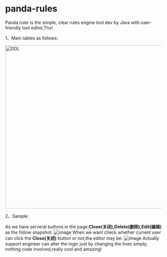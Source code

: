 # panda-rules
Panda ruler is the simple, clear rules engine tool dev by Java with user-friendly tool editor,Thx!

1、Main tables as follows:

<img width="524" alt="DDL" src="https://user-images.githubusercontent.com/33925464/146675543-740739a0-323c-4f95-86ef-610800853ed5.png">

2、Sample:

As we have serveral buttons in the page:**Close(关闭),Delete(删除),Edit(编辑)** as the follow snapshot:
![image](https://user-images.githubusercontent.com/33925464/146675830-fc48e4b4-6af0-4ac1-8d99-ee0a62099900.png)
When we want check whether current user can click the **Close(关闭)** button or not,the editor may be:
![image](https://user-images.githubusercontent.com/33925464/146675632-7038c82c-7489-42c2-8e57-fac5667251ff.png)
Actually support engineer can alter the logic just by changing the lines simply, nothing code involved,really cool and amazing!


